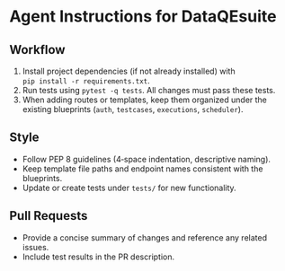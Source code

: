 # Agent Instructions for DataQEsuite

## Workflow
1. Install project dependencies (if not already installed) with  
   `pip install -r requirements.txt`.
2. Run tests using `pytest -q tests`. All changes must pass these tests.
3. When adding routes or templates, keep them organized under the existing
   blueprints (`auth`, `testcases`, `executions`, `scheduler`).

## Style
- Follow PEP 8 guidelines (4‑space indentation, descriptive naming).
- Keep template file paths and endpoint names consistent with the blueprints.
- Update or create tests under `tests/` for new functionality.

## Pull Requests
- Provide a concise summary of changes and reference any related issues.
- Include test results in the PR description.
